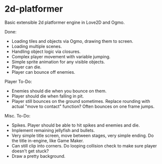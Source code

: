 # 2d-platformer
Basic extensible 2d platformer engine in Love2D and Ogmo.

Done:
- Loading tiles and objects via Ogmo, drawing them to screen.
- Loading multiple scenes.
- Handling object logic via closures.
- Complex player movement with variable jumping.
- Simple sprite animation for any visible objects.
- Player can die.
- Player can bounce off enemies.

Player To-Do:
- Enemies should die when you bounce on them.
- Player should die when falling in pit.
- Player still bounces on the ground sometimes. Replace rounding with actual "move to contact" function? Often bounces on one frame jumps.

Misc. To-Do:
- Spikes. Player should be able to hit spikes and enemies and die.
- Implement remaining jellyfish and bullets.
- Very simple title screen, move between stages, very simple ending. Do the title in-engine, like Game Maker.
- Can still clip into corners. Do looping collision check to make sure player doesn't get stuck?
- Draw a pretty background.